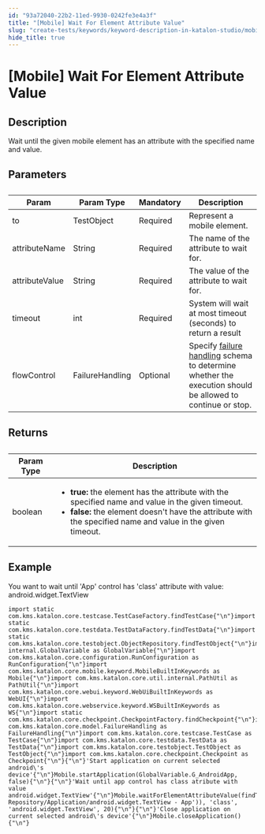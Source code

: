 ```yaml
---
id: "93a72040-22b2-11ed-9930-0242fe3e4a3f"
title: "[Mobile] Wait For Element Attribute Value"
slug: "create-tests/keywords/keyword-description-in-katalon-studio/mobile-keywords/mobile-wait-for-element-attribute-value"
hide_title: true
---
```


# <a id="id_0" class="anchor_top_offset"/><a id="ariaid-title1" class="anchor_top_offset"/>[Mobile] Wait For Element Attribute Value


## <a id="id_0__id_1" class="anchor_top_offset"/>Description

              
<p xmlns="http://www.w3.org/1999/xhtml" className="p">Wait until the given mobile element has an attribute with the   specified name and value.</p> 
      

## <a id="id_0__id_2" class="anchor_top_offset"/>Parameters 

              
<table xmlns="http://www.w3.org/1999/xhtml" className="table anchor_top_offset" id="id_0__99340a50-27fe-47dc-8654-bb8edf04ad43"><caption /><thead className="thead"><tr className><th className="entry anchor_top_offset" id="id_0__99340a50-27fe-47dc-8654-bb8edf04ad43__entry__1">Param</th><th className="entry anchor_top_offset" id="id_0__99340a50-27fe-47dc-8654-bb8edf04ad43__entry__2">Param Type</th><th className="entry anchor_top_offset" id="id_0__99340a50-27fe-47dc-8654-bb8edf04ad43__entry__3">Mandatory</th><th className="entry anchor_top_offset" id="id_0__99340a50-27fe-47dc-8654-bb8edf04ad43__entry__4">Description</th></tr></thead><tbody className="tbody"><tr className><td className="entry" headers="id_0__99340a50-27fe-47dc-8654-bb8edf04ad43__entry__1 id_0__99340a50-27fe-47dc-8654-bb8edf04ad43__entry__2 id_0__99340a50-27fe-47dc-8654-bb8edf04ad43__entry__3 id_0__99340a50-27fe-47dc-8654-bb8edf04ad43__entry__4 ">to</td><td className="entry" headers="id_0__99340a50-27fe-47dc-8654-bb8edf04ad43__entry__1 id_0__99340a50-27fe-47dc-8654-bb8edf04ad43__entry__2 id_0__99340a50-27fe-47dc-8654-bb8edf04ad43__entry__3 id_0__99340a50-27fe-47dc-8654-bb8edf04ad43__entry__4 ">TestObject</td><td className="entry" headers="id_0__99340a50-27fe-47dc-8654-bb8edf04ad43__entry__1 id_0__99340a50-27fe-47dc-8654-bb8edf04ad43__entry__2 id_0__99340a50-27fe-47dc-8654-bb8edf04ad43__entry__3 id_0__99340a50-27fe-47dc-8654-bb8edf04ad43__entry__4 ">Required</td><td className="entry" headers="id_0__99340a50-27fe-47dc-8654-bb8edf04ad43__entry__1 id_0__99340a50-27fe-47dc-8654-bb8edf04ad43__entry__2 id_0__99340a50-27fe-47dc-8654-bb8edf04ad43__entry__3 id_0__99340a50-27fe-47dc-8654-bb8edf04ad43__entry__4 ">Represent a mobile element.</td></tr><tr className><td className="entry" headers="id_0__99340a50-27fe-47dc-8654-bb8edf04ad43__entry__1 id_0__99340a50-27fe-47dc-8654-bb8edf04ad43__entry__2 id_0__99340a50-27fe-47dc-8654-bb8edf04ad43__entry__3 id_0__99340a50-27fe-47dc-8654-bb8edf04ad43__entry__4 ">attributeName</td><td className="entry" headers="id_0__99340a50-27fe-47dc-8654-bb8edf04ad43__entry__1 id_0__99340a50-27fe-47dc-8654-bb8edf04ad43__entry__2 id_0__99340a50-27fe-47dc-8654-bb8edf04ad43__entry__3 id_0__99340a50-27fe-47dc-8654-bb8edf04ad43__entry__4 ">String</td><td className="entry" headers="id_0__99340a50-27fe-47dc-8654-bb8edf04ad43__entry__1 id_0__99340a50-27fe-47dc-8654-bb8edf04ad43__entry__2 id_0__99340a50-27fe-47dc-8654-bb8edf04ad43__entry__3 id_0__99340a50-27fe-47dc-8654-bb8edf04ad43__entry__4 ">Required</td><td className="entry" headers="id_0__99340a50-27fe-47dc-8654-bb8edf04ad43__entry__1 id_0__99340a50-27fe-47dc-8654-bb8edf04ad43__entry__2 id_0__99340a50-27fe-47dc-8654-bb8edf04ad43__entry__3 id_0__99340a50-27fe-47dc-8654-bb8edf04ad43__entry__4 ">The name of the attribute to wait for.</td></tr><tr className><td className="entry" headers="id_0__99340a50-27fe-47dc-8654-bb8edf04ad43__entry__1 id_0__99340a50-27fe-47dc-8654-bb8edf04ad43__entry__2 id_0__99340a50-27fe-47dc-8654-bb8edf04ad43__entry__3 id_0__99340a50-27fe-47dc-8654-bb8edf04ad43__entry__4 ">attributeValue</td><td className="entry" headers="id_0__99340a50-27fe-47dc-8654-bb8edf04ad43__entry__1 id_0__99340a50-27fe-47dc-8654-bb8edf04ad43__entry__2 id_0__99340a50-27fe-47dc-8654-bb8edf04ad43__entry__3 id_0__99340a50-27fe-47dc-8654-bb8edf04ad43__entry__4 ">String</td><td className="entry" headers="id_0__99340a50-27fe-47dc-8654-bb8edf04ad43__entry__1 id_0__99340a50-27fe-47dc-8654-bb8edf04ad43__entry__2 id_0__99340a50-27fe-47dc-8654-bb8edf04ad43__entry__3 id_0__99340a50-27fe-47dc-8654-bb8edf04ad43__entry__4 ">Required</td><td className="entry" headers="id_0__99340a50-27fe-47dc-8654-bb8edf04ad43__entry__1 id_0__99340a50-27fe-47dc-8654-bb8edf04ad43__entry__2 id_0__99340a50-27fe-47dc-8654-bb8edf04ad43__entry__3 id_0__99340a50-27fe-47dc-8654-bb8edf04ad43__entry__4 ">The value of the attribute to wait for.</td></tr><tr className><td className="entry" headers="id_0__99340a50-27fe-47dc-8654-bb8edf04ad43__entry__1 id_0__99340a50-27fe-47dc-8654-bb8edf04ad43__entry__2 id_0__99340a50-27fe-47dc-8654-bb8edf04ad43__entry__3 id_0__99340a50-27fe-47dc-8654-bb8edf04ad43__entry__4 ">timeout</td><td className="entry" headers="id_0__99340a50-27fe-47dc-8654-bb8edf04ad43__entry__1 id_0__99340a50-27fe-47dc-8654-bb8edf04ad43__entry__2 id_0__99340a50-27fe-47dc-8654-bb8edf04ad43__entry__3 id_0__99340a50-27fe-47dc-8654-bb8edf04ad43__entry__4 ">int</td><td className="entry" headers="id_0__99340a50-27fe-47dc-8654-bb8edf04ad43__entry__1 id_0__99340a50-27fe-47dc-8654-bb8edf04ad43__entry__2 id_0__99340a50-27fe-47dc-8654-bb8edf04ad43__entry__3 id_0__99340a50-27fe-47dc-8654-bb8edf04ad43__entry__4 ">Required</td><td className="entry" headers="id_0__99340a50-27fe-47dc-8654-bb8edf04ad43__entry__1 id_0__99340a50-27fe-47dc-8654-bb8edf04ad43__entry__2 id_0__99340a50-27fe-47dc-8654-bb8edf04ad43__entry__3 id_0__99340a50-27fe-47dc-8654-bb8edf04ad43__entry__4 ">System will wait at most timeout (seconds) to return a         result</td></tr><tr className><td className="entry" headers="id_0__99340a50-27fe-47dc-8654-bb8edf04ad43__entry__1 id_0__99340a50-27fe-47dc-8654-bb8edf04ad43__entry__2 id_0__99340a50-27fe-47dc-8654-bb8edf04ad43__entry__3 id_0__99340a50-27fe-47dc-8654-bb8edf04ad43__entry__4 ">flowControl</td><td className="entry" headers="id_0__99340a50-27fe-47dc-8654-bb8edf04ad43__entry__1 id_0__99340a50-27fe-47dc-8654-bb8edf04ad43__entry__2 id_0__99340a50-27fe-47dc-8654-bb8edf04ad43__entry__3 id_0__99340a50-27fe-47dc-8654-bb8edf04ad43__entry__4 ">FailureHandling</td><td className="entry" headers="id_0__99340a50-27fe-47dc-8654-bb8edf04ad43__entry__1 id_0__99340a50-27fe-47dc-8654-bb8edf04ad43__entry__2 id_0__99340a50-27fe-47dc-8654-bb8edf04ad43__entry__3 id_0__99340a50-27fe-47dc-8654-bb8edf04ad43__entry__4 ">Optional</td><td className="entry" headers="id_0__99340a50-27fe-47dc-8654-bb8edf04ad43__entry__1 id_0__99340a50-27fe-47dc-8654-bb8edf04ad43__entry__2 id_0__99340a50-27fe-47dc-8654-bb8edf04ad43__entry__3 id_0__99340a50-27fe-47dc-8654-bb8edf04ad43__entry__4 ">Specify <a className="xref" href="/docs/maintain/configure-failure-handling-settings-in-katalon-studio">failure handling</a> schema to         determine whether the execution should be allowed to continue or         stop.</td></tr></tbody></table> 
      

## <a id="id_0__id_3" class="anchor_top_offset"/>Returns

              
<table xmlns="http://www.w3.org/1999/xhtml" className="table anchor_top_offset" id="id_0__2f783ee5-90de-4f33-a82e-e8a7e82dd1ce"><caption /><thead className="thead"><tr className><th className="entry anchor_top_offset" id="id_0__2f783ee5-90de-4f33-a82e-e8a7e82dd1ce__entry__1">Param Type</th><th className="entry anchor_top_offset" id="id_0__2f783ee5-90de-4f33-a82e-e8a7e82dd1ce__entry__2">Description</th></tr></thead><tbody className="tbody"><tr className><td className="entry" headers="id_0__2f783ee5-90de-4f33-a82e-e8a7e82dd1ce__entry__1 id_0__2f783ee5-90de-4f33-a82e-e8a7e82dd1ce__entry__2 ">boolean</td><td className="entry" headers="id_0__2f783ee5-90de-4f33-a82e-e8a7e82dd1ce__entry__1 id_0__2f783ee5-90de-4f33-a82e-e8a7e82dd1ce__entry__2 ">         <ul className="ul"><li className="li">             <strong className="ph b">true:</strong> the element has the attribute with the             specified name and value in the given timeout.</li><li className="li">             <strong className="ph b">false:</strong> the element doesn't have the attribute             with the specified name and value in the given timeout.</li></ul>       </td></tr></tbody></table> 
      

## <a id="id_0__id_4" class="anchor_top_offset"/>Example

              
<p xmlns="http://www.w3.org/1999/xhtml" className="p">You want to wait until 'App' control has 'class' attribute with   value: android.widget.TextView</p> 
              
<pre xmlns="http://www.w3.org/1999/xhtml" className="pre codeblock"><code>import static com.kms.katalon.core.testcase.TestCaseFactory.findTestCase{"\n"}import static com.kms.katalon.core.testdata.TestDataFactory.findTestData{"\n"}import static com.kms.katalon.core.testobject.ObjectRepository.findTestObject{"\n"}import internal.GlobalVariable as GlobalVariable{"\n"}import com.kms.katalon.core.configuration.RunConfiguration as RunConfiguration{"\n"}import com.kms.katalon.core.mobile.keyword.MobileBuiltInKeywords as Mobile{"\n"}import com.kms.katalon.core.util.internal.PathUtil as PathUtil{"\n"}import com.kms.katalon.core.webui.keyword.WebUiBuiltInKeywords as WebUI{"\n"}import com.kms.katalon.core.webservice.keyword.WSBuiltInKeywords as WS{"\n"}import static com.kms.katalon.core.checkpoint.CheckpointFactory.findCheckpoint{"\n"}import com.kms.katalon.core.model.FailureHandling as FailureHandling{"\n"}import com.kms.katalon.core.testcase.TestCase as TestCase{"\n"}import com.kms.katalon.core.testdata.TestData as TestData{"\n"}import com.kms.katalon.core.testobject.TestObject as TestObject{"\n"}import com.kms.katalon.core.checkpoint.Checkpoint as Checkpoint{"\n"}{"\n"}'Start application on current selected android\'s device'{"\n"}Mobile.startApplication(GlobalVariable.G_AndroidApp, false){"\n"}{"\n"}'Wait until app control has class atribute with value android.widget.TextView'{"\n"}Mobile.waitForElementAttributeValue(findTestObject(findTestObject('Object Repository/Application/android.widget.TextView - App')), 'class', 'android.widget.TextView', 20){"\n"}{"\n"}'Close application on current selected android\'s device'{"\n"}Mobile.closeApplication(){"\n"}</code></pre> 
            
